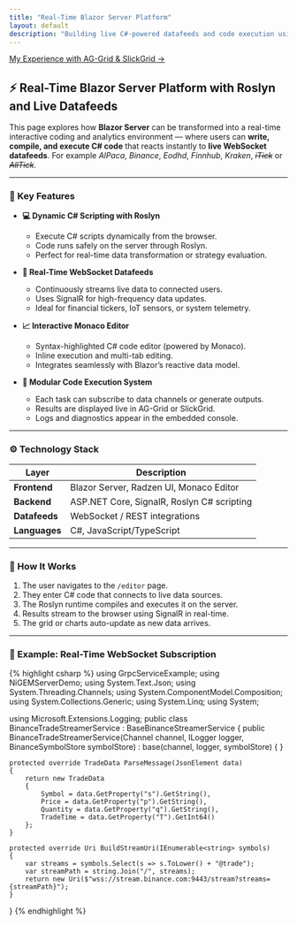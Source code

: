 ```yaml
---
title: "Real-Time Blazor Server Platform"
layout: default
description: "Building live C#-powered datafeeds and code execution using Blazor Server, Roslyn, and WebSockets."
---
```

[My Experience with AG-Grid & SlickGrid →](./)

## ⚡ Real-Time Blazor Server Platform with Roslyn and Live Datafeeds

This page explores how **Blazor Server** can be transformed into a real-time interactive coding and analytics environment — where users can **write, compile, and execute C# code** that reacts instantly to **live WebSocket datafeeds**. For example _AlPaca_, _Binance_, _Eodhd_, _Finnhub_, _Kraken_, _~~iTick~~_ or _~~AllTick~~_.

---

### 🧠 Key Features

- **💻 Dynamic C# Scripting with Roslyn**
  - Execute C# scripts dynamically from the browser.
  - Code runs safely on the server through Roslyn.
  - Perfect for real-time data transformation or strategy evaluation.

- **🔌 Real-Time WebSocket Datafeeds**
  - Continuously streams live data to connected users.
  - Uses SignalR for high-frequency data updates.
  - Ideal for financial tickers, IoT sensors, or system telemetry.

- **📈 Interactive Monaco Editor**
  - Syntax-highlighted C# code editor (powered by Monaco).
  - Inline execution and multi-tab editing.
  - Integrates seamlessly with Blazor’s reactive data model.

- **🧩 Modular Code Execution System**
  - Each task can subscribe to data channels or generate outputs.
  - Results are displayed live in AG-Grid or SlickGrid.
  - Logs and diagnostics appear in the embedded console.

---

### ⚙️ Technology Stack

| Layer | Description |
|-------|--------------|
| **Frontend** | Blazor Server, Radzen UI, Monaco Editor |
| **Backend** | ASP.NET Core, SignalR, Roslyn C# scripting |
| **Datafeeds** | WebSocket / REST integrations |
| **Languages** | C#, JavaScript/TypeScript |

---

### 🚀 How It Works

1. The user navigates to the `/editor` page.
2. They enter C# code that connects to live data sources.
3. The Roslyn runtime compiles and executes it on the server.
4. Results stream to the browser using SignalR in real-time.
5. The grid or charts auto-update as new data arrives.

---

### 🧩 Example: Real-Time WebSocket Subscription

{% highlight csharp %}
using GrpcServiceExample;
using NiGEMServerDemo;
using System.Text.Json;
using System.Threading.Channels;
using System.ComponentModel.Composition;
using System.Collections.Generic;
using System.Linq;
using System;

using Microsoft.Extensions.Logging;
public class BinanceTradeStreamerService : BaseBinanceStreamerService<TradeData>
{
    public BinanceTradeStreamerService(Channel<TradeData> channel, ILogger<BinanceTradeStreamerService> logger, BinanceSymbolStore symbolStore)
        : base(channel, logger, symbolStore) { }

    protected override TradeData ParseMessage(JsonElement data)
    {
        return new TradeData
        {
            Symbol = data.GetProperty("s").GetString(),
            Price = data.GetProperty("p").GetString(),
            Quantity = data.GetProperty("q").GetString(),
            TradeTime = data.GetProperty("T").GetInt64()
        };
    }

    protected override Uri BuildStreamUri(IEnumerable<string> symbols)
    {
        var streams = symbols.Select(s => s.ToLower() + "@trade");
        var streamPath = string.Join("/", streams);
        return new Uri($"wss://stream.binance.com:9443/stream?streams={streamPath}");
    }
}
{% endhighlight %}

